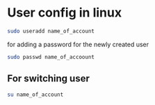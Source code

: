 # User config in linux

```bash
sudo useradd name_of_account
```

for adding a password for the newly created user

```bash
sudo passwd name_of_accoount
```

## For switching user

```bash
su name_of_account
```
